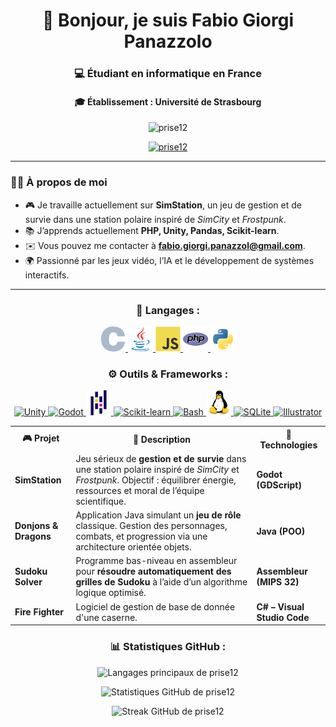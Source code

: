 <h1 align="center">👋 Bonjour, je suis Fabio Giorgi Panazzolo</h1>

<h3 align="center">💻 Étudiant en informatique en France</h3>
<h4 align="center">🎓 Établissement : Université de Strasbourg</h4>

<p align="center"> 
  <img src="https://komarev.com/ghpvc/?username=prise12&label=Vues%20du%20profil&color=0e75b6&style=flat" alt="prise12" /> 
</p>

<p align="center"> 
  <a href="https://github.com/ryo-ma/github-profile-trophy">
    <img src="https://github-profile-trophy.vercel.app/?username=prise12&theme=onestar&margin-w=10&row=1" alt="prise12" />
  </a> 
</p>

---

### 👨‍💻 À propos de moi

- 🎮 Je travaille actuellement sur **SimStation**, un jeu de gestion et de survie dans une station polaire inspiré de *SimCity* et *Frostpunk*.  
- 📚 J’apprends actuellement **PHP, Unity, Pandas, Scikit-learn**.  
- ✉️ Vous pouvez me contacter à **fabio.giorgi.panazzol@gmail.com**.  
- 🌍 Passionné par les jeux vidéo, l’IA et le développement de systèmes interactifs.

---

<h3 align="center">🧠 Langages :</h3>

<p align="center"> 
  <a href="https://www.cprogramming.com/" target="_blank" rel="noreferrer">
    <img src="https://raw.githubusercontent.com/devicons/devicon/master/icons/c/c-original.svg" alt="C" width="40" height="40"/> 
  </a>
  <a href="https://www.java.com" target="_blank" rel="noreferrer">
    <img src="https://raw.githubusercontent.com/devicons/devicon/master/icons/java/java-original.svg" alt="Java" width="40" height="40"/> 
  </a>
  <a href="https://developer.mozilla.org/fr/docs/Web/JavaScript" target="_blank" rel="noreferrer">
    <img src="https://raw.githubusercontent.com/devicons/devicon/master/icons/javascript/javascript-original.svg" alt="JavaScript" width="40" height="40"/> 
  </a>
  <a href="https://www.php.net" target="_blank" rel="noreferrer">
    <img src="https://raw.githubusercontent.com/devicons/devicon/master/icons/php/php-original.svg" alt="PHP" width="40" height="40"/> 
  </a>
  <a href="https://www.python.org" target="_blank" rel="noreferrer">
    <img src="https://raw.githubusercontent.com/devicons/devicon/master/icons/python/python-original.svg" alt="Python" width="40" height="40"/> 
  </a>
</p>

<h3 align="center">⚙️ Outils & Frameworks :</h3>

<p align="center"> 
  <a href="https://unity.com/" target="_blank" rel="noreferrer">
    <img src="https://www.vectorlogo.zone/logos/unity3d/unity3d-icon.svg" alt="Unity" width="40" height="40"/> 
  </a>
  <a href="https://godotengine.org/" target="_blank" rel="noreferrer">
    <img src="https://upload.wikimedia.org/wikipedia/commons/thumb/6/6a/Godot_icon.svg/2048px-Godot_icon.svg.png" alt="Godot" width="40" height="40"/>
  </a>
  <a href="https://pandas.pydata.org/" target="_blank" rel="noreferrer">
    <img src="https://raw.githubusercontent.com/devicons/devicon/master/icons/pandas/pandas-original.svg" alt="Pandas" width="40" height="40"/> 
  </a>
  <a href="https://scikit-learn.org/" target="_blank" rel="noreferrer">
    <img src="https://upload.wikimedia.org/wikipedia/commons/0/05/Scikit_learn_logo_small.svg" alt="Scikit-learn" width="40" height="40"/> 
  </a>
  <a href="https://www.gnu.org/software/bash/" target="_blank" rel="noreferrer">
    <img src="https://www.vectorlogo.zone/logos/gnu_bash/gnu_bash-icon.svg" alt="Bash" width="40" height="40"/> 
  </a>
  <a href="https://www.linux.org/" target="_blank" rel="noreferrer">
    <img src="https://raw.githubusercontent.com/devicons/devicon/master/icons/linux/linux-original.svg" alt="Linux" width="40" height="40"/> 
  </a>
  <a href="https://www.sqlite.org/" target="_blank" rel="noreferrer">
    <img src="https://www.vectorlogo.zone/logos/sqlite/sqlite-icon.svg" alt="SQLite" width="40" height="40"/> 
  </a>
  <a href="https://www.adobe.com/in/products/illustrator.html" target="_blank" rel="noreferrer">
    <img src="https://www.vectorlogo.zone/logos/adobe_illustrator/adobe_illustrator-icon.svg" alt="Illustrator" width="40" height="40"/> 
  </a>
</p>

<table>
  <tr>
    <th>🎮 Projet</th>
    <th>📝 Description</th>
    <th>🧰 Technologies</th>
  </tr>

  <tr>
    <td><b>SimStation</b></td>
    <td>Jeu sérieux de <b>gestion et de survie</b> dans une station polaire inspiré de <i>SimCity</i> et <i>Frostpunk</i>. Objectif : équilibrer énergie, ressources et moral de l’équipe scientifique.</td>
    <td><b>Godot (GDScript)</b></td>
  </tr>

  <tr>
    <td><b>Donjons & Dragons</b></td>
    <td>Application Java simulant un <b>jeu de rôle</b> classique. Gestion des personnages, combats, et progression via une architecture orientée objets.</td>
    <td><b>Java (POO)</b></td>
  </tr>

  <tr>
    <td><b>Sudoku Solver</b></td>
    <td>Programme bas-niveau en assembleur pour <b>résoudre automatiquement des grilles de Sudoku</b> à l’aide d’un algorithme logique optimisé.</td>
    <td><b>Assembleur (MIPS 32)</b></td>
  </tr>

  <tr>
    <td><b>Fire Fighter</b></td>
    <td>Logiciel de gestion de base de donnée d'une caserne.</td>
    <td><b>C# – Visual Studio Code</b></td>
  </tr>
</table>

<h3 align="center">📊 Statistiques GitHub :</h3>

<p align="center">
  <img src="https://github-readme-stats.vercel.app/api/top-langs?username=prise12&show_icons=true&locale=fr&layout=compact" alt="Langages principaux de prise12" />
</p>

<p align="center">
  <img src="https://github-readme-stats.vercel.app/api?username=prise12&show_icons=true&locale=fr" alt="Statistiques GitHub de prise12" />
</p>

<p align="center">
  <img src="https://github-readme-streak-stats.herokuapp.com/?user=prise12&locale=fr" alt="Streak GitHub de prise12" />
</p>
